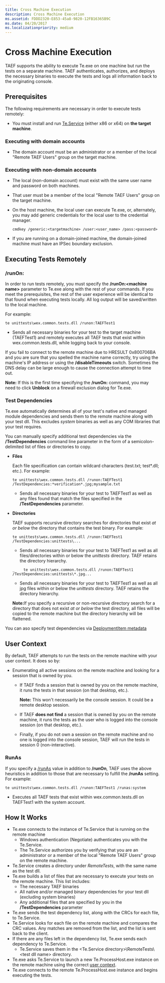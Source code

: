 ```yaml
---
title: Cross Machine Execution
description: Cross Machine Execution
ms.assetid: FDDD2320-E853-45a8-9820-12FB16365B9C
ms.date: 04/20/2017
ms.localizationpriority: medium
---
```


# Cross Machine Execution


TAEF supports the ability to execute Te.exe on one machine but run the tests on a separate machine. TAEF authenticates, authorizes, and deploys the necessary binaries to execute the tests and logs all information back to the originating console.

## <span id="Prerequisites"></span><span id="prerequisites"></span><span id="PREREQUISITES"></span>Prerequisites


The following requirements are necessary in order to execute tests remotely:

-   You must install and run [Te.Service](te-service.md) (either x86 or x64) on **the target machine**.

### <span id="Executing_with_domain_accounts"></span><span id="executing_with_domain_accounts"></span><span id="EXECUTING_WITH_DOMAIN_ACCOUNTS"></span>Executing with domain accounts

-   The domain account must be an administrator or a member of the local "Remote TAEF Users" group on the target machine.

### <span id="Executing_with_non-domain_accounts"></span><span id="executing_with_non-domain_accounts"></span><span id="EXECUTING_WITH_NON-DOMAIN_ACCOUNTS"></span>Executing with non-domain accounts

-   The local (non-domain account) must exist with the same user name and password on both machines.
-   That user must be a member of the local "Remote TAEF Users" group on the target machine.
-   On the host machine, the local user can execute Te.exe, or, alternately, you may add generic credentials for the local user to the credential manager.

    ``` syntax
    cmdkey /generic:<targetmachine> /user:<user_name> /pass:<password>
    ```

-   If you are running on a domain-joined machine, the domain-joined machine must have an IPSec boundary exclusion.

## <span id="Executing_Tests_Remotely"></span><span id="executing_tests_remotely"></span><span id="EXECUTING_TESTS_REMOTELY"></span>Executing Tests Remotely


### <span id="_runOn_"></span><span id="_runon_"></span><span id="_RUNON_"></span>/runOn:

In order to run tests remotely, you must specify the **/runOn:&lt;machine name&gt;** parameter to Te.exe along with the rest of your commands. If you meet the prerequisites, the rest of the user experience will be identical to that found when executing tests locally. All log output will be saved/written to the local machine.

For example:

``` syntax
te unittests\wex.common.tests.dll /runon:TAEFTest1
```

-   Sends all necessary binaries for your test to the target machine (TAEFTest1) and remotely executes all TAEF tests that exist within wex.common.tests.dll, while logging back to your console.

If you fail to connect to the remote machine due to HRESULT 0x800706BA and you are sure that you spelled the machine name correctly, try using the machine's IP address or using the **/disableTimeouts** switch. Sometimes the DNS delay can be large enough to cause the connection attempt to time out.

**Note:** If this is the first time specifying the **/runOn:** command, you may need to click **Unblock** on a firewall exclusion dialog for Te.exe.

### <span id="Test_Dependencies"></span><span id="test_dependencies"></span><span id="TEST_DEPENDENCIES"></span>Test Dependencies

Te.exe automatically determines all of your test's native and managed module dependencies and sends them to the remote machine along with your test dll. This excludes *system* binaries as well as any COM libraries that your test requires.

You can manually specify additional test dependencies via the **/TestDependencies** command line parameter in the form of a semicolon-delimited list of files or directories to copy.

- **Files**

  Each file specification can contain wildcard characters (test.txt; test\*.dll; etc.). For example:

  ``` syntax
  te unittests\wex.common.tests.dll /runon:TAEFTest1 /TestDependencies:*verification*.jpg;mysample.txt
  ```
  -   Sends all necessary binaries for your test to TAEFTest1 as well as any files found that match the files specified in the **/TestDependencies** parameter.
- **Directories**

  TAEF supports recursive directory searches for directories that exist *at or below* the directory that contains the test binary. For example:

  ``` syntax
  te unittests\wex.common.tests.dll /runon:TAEFTest1 /TestDependencies:unittests\...
  ```

  -   Sends all necessary binaries for your test to TAEFTest1 as well as all files/directories within or below the *unittests* directory. TAEF retains the directory hierarchy.

  ``` syntax
  _    te unittests\wex.common.tests.dll /runon:TAEFTest1 /TestDependencies:unittests\*.jpg...
  ```

  -   Sends all necessary binaries for your test to TAEFTest1 as well as all jpg files within or below the *unittests* directory. TAEF retains the directory hierarchy.

  <strong>Note:</strong>If you specify a recursive or non-recursive directory search for a directory that does not exist *at or below* the test directory, all files will be copied to the remote machine but the directory hierarchy will be flattened.

You can aso specify test dependencies via [DeploymentItem metadata](deploymentitem-metadata.md)

## User Context 


By default, TAEF attempts to run the tests on the remote machine with your user context. It does so by:

-   Enumerating all active sessions on the remote machine and looking for a session that is owned by you.
    -   If TAEF finds a session that is owned by you on the remote machine, it runs the tests in that session (on that desktop, etc.).

        **Note:** This won't necessarily be the console session. It could be a remote desktop session.

    -   If TAEF **does not find** a session that is owned by you on the remote machine, it runs the tests as the user who is logged into the console session (on that desktop, etc.).
    -   Finally, if you do not own a session on the remote machine and no one is logged into the console session, TAEF will run the tests in session 0 (non-interactive).

### <span id="RunAs"></span><span id="runas"></span><span id="RUNAS"></span>RunAs

If you specify a [/runAs](runas.md) value in addition to **/runOn**, TAEF uses the above heuristics in addition to those that are necessary to fulfill the **/runAs** setting. For example:

``` syntax
te unittests\wex.common.tests.dll /runon:TAEFTest1 /runas:system
```

-   Executes all TAEF tests that exist within wex.common.tests.dll on TAEFTest1 with the system account.

## <span id="How_It_Works"></span><span id="how_it_works"></span><span id="HOW_IT_WORKS"></span>How It Works


-   Te.exe connects to the instance of Te.Service that is running on the remote machine
    -   Windows authentication (Negotiate) authenticates you with the Te.Service.
    -   The Te.Service authorizes you by verifying that you are an administrator or a member of the local "Remote TAEF Users" group on the remote machine.
-   Te.Service creates a directory under *RemoteTests*, with the same name as the test dll.
-   Te.exe builds a list of files that are necessary to execute your tests on the remote machine. This list includes:
    -   The necessary TAEF binaries
    -   All native and/or managed binary dependencies for your test dll (excluding system binaries)
    -   Any additional files that are specified by you in the **/TestDependencies** parameter
-   Te.exe sends the test dependency list, along with the CRCs for each file, to Te.Service.
-   Te.Service looks for each file on the remote machine and compares the CRC values. Any matches are removed from the list, and the list is sent back to the client.
-   If there are any files left in the dependency list, Te.exe sends each dependency to Te.Service.
    -   Te.Service saves them in the &lt;Te.Service directory&gt;\\RemoteTests\\&lt;test dll name&gt; directory.
-   Te.exe asks Te.Service to launch a new Te.ProcessHost.exe instance on the remote machine using the correct [user context](#user-context).
-   Te.exe connects to the remote Te.ProcessHost.exe instance and begins executing the tests.

 

 





